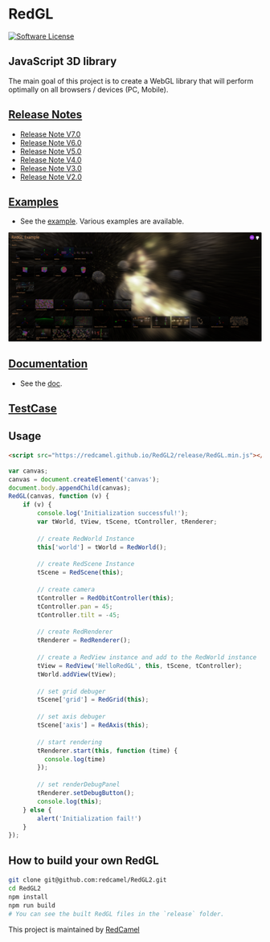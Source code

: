 # RedGL
[![Software License](https://img.shields.io/github/license/swisnl/build-size.svg)](LICENSE)

## JavaScript 3D library

The main goal of this project is to create a WebGL library that will perform optimally on all browsers / devices (PC, Mobile).

## [Release Notes](https://github.com/redcamel/RedGL2/releases) 
 - [Release Note V7.0](https://github.com/redcamel/RedGL2/releases/tag/Master_V7.0)
 - [Release Note V6.0](https://github.com/redcamel/RedGL2/releases/tag/Master_V6.0)
 - [Release Note V5.0](https://github.com/redcamel/RedGL2/releases/tag/Master_V5.0)
 - [Release Note V4.0](https://github.com/redcamel/RedGL2/releases/tag/Master_V4.0)
 - [Release Note V3.0](https://github.com/redcamel/RedGL2/releases/tag/Master_V3.0)
 - [Release Note V2.0](https://github.com/redcamel/RedGL2/releases/tag/Master_V2.0)

## [Examples](https://redcamel.github.io/RedGL2/example/index.html)
   - See the [example](https://redcamel.github.io/RedGL2/example/index.html). Various examples are available.
   
   ![RedGL](img_example.png)

## [Documentation](https://redcamel.github.io/RedGL2/redDoc/index.html)
   - See the [doc](https://redcamel.github.io/RedGL2/redDoc/index.html).

## [TestCase](https://redcamel.github.io/RedGL2/testCase/index.html)

## Usage
```html
<script src="https://redcamel.github.io/RedGL2/release/RedGL.min.js"></script>
```
```javascript
var canvas;
canvas = document.createElement('canvas');
document.body.appendChild(canvas);
RedGL(canvas, function (v) {
    if (v) {
        console.log('Initialization successful!');
        var tWorld, tView, tScene, tController, tRenderer;
        
        // create RedWorld Instance
        this['world'] = tWorld = RedWorld();
        
        // create RedScene Instance
        tScene = RedScene(this);
        
        // create camera
        tController = RedObitController(this);
        tController.pan = 45;
        tController.tilt = -45;
        
        // create RedRenderer
        tRenderer = RedRenderer();
        
        // create a RedView instance and add to the RedWorld instance
        tView = RedView('HelloRedGL', this, tScene, tController);
        tWorld.addView(tView);
        
        // set grid debuger
        tScene['grid'] = RedGrid(this);
        
        // set axis debuger
        tScene['axis'] = RedAxis(this);
        
        // start rendering
        tRenderer.start(this, function (time) {
          console.log(time)
        });
        
        // set renderDebugPanel
        tRenderer.setDebugButton();
        console.log(this);
    } else {
        alert('Initialization fail!')
    }
});
```

## How to build your own RedGL

```sh
git clone git@github.com:redcamel/RedGL2.git
cd RedGL2
npm install
npm run build
# You can see the built RedGL files in the `release` folder.
```
This project is maintained by [RedCamel](mailto:webseon@gmail.com)
